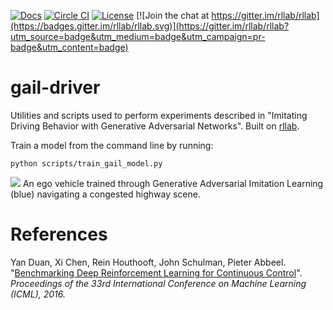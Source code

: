[![Docs](https://readthedocs.org/projects/rllab/badge)](http://rllab.readthedocs.org/en/latest/)
[![Circle CI](https://circleci.com/gh/rllab/rllab.svg?style=shield)](https://circleci.com/gh/rllab/rllab)
[![License](https://img.shields.io/badge/license-MIT-blue.svg)](https://github.com/rllab/rllab/blob/master/LICENSE)
[![Join the chat at https://gitter.im/rllab/rllab](https://badges.gitter.im/rllab/rllab.svg)](https://gitter.im/rllab/rllab?utm_source=badge&utm_medium=badge&utm_campaign=pr-badge&utm_content=badge)

# gail-driver

Utilities and scripts used to perform experiments described in "Imitating Driving Behavior with Generative Adversarial Networks". Built on [rllab](https://github.com/openai/rllab).

Train a model from the command line by running:

```
python scripts/train_gail_model.py
```

![](https://github.com/sisl/gail-driver/blob/master/gifs/congested.gif?raw=true)
An ego vehicle trained through Generative Adversarial Imitation Learning (blue) navigating a congested highway scene.

# References
Yan Duan, Xi Chen, Rein Houthooft, John Schulman, Pieter Abbeel. "[Benchmarking Deep Reinforcement Learning for Continuous Control](http://arxiv.org/abs/1604.06778)". _Proceedings of the 33rd International Conference on Machine Learning (ICML), 2016._


